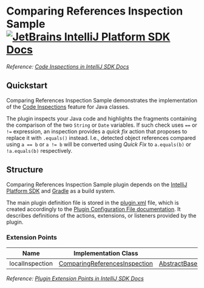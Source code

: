 # Comparing References Inspection Sample [![JetBrains IntelliJ Platform SDK Docs](https://jb.gg/badges/docs.svg)][docs]
*Reference: [Code Inspections in IntelliJ SDK Docs][docs:code_inspections]*

## Quickstart

Comparing References Inspection Sample demonstrates the implementation
of the [Code Inspections][docs:code_inspections] feature for Java classes. 

The plugin inspects your Java code and highlights the fragments containing the comparison of the two `String` or `Date`
variables. If such check uses `==` or `!=` expression, an inspection provides a *quick fix* action that proposes
to replace it with `.equals()` instead. I.e., detected object references compared using `a == b` or `a != b` will be
converted using *Quick Fix* to `a.equals(b)` or `!a.equals(b)` respectively.

## Structure

Comparing References Inspection Sample
plugin depends on the [IntelliJ Platform SDK][docs] and [Gradle][docs:gradle] as a build system.

The main plugin definition file is stored in the [plugin.xml][file:plugin.xml] file, which is created accordingly
to the [Plugin Configuration File documentation][docs:plugin.xml]. It describes definitions of the actions, extensions,
or listeners provided by the plugin.

### Extension Points

| Name            | Implementation Class                                                | Interface                                                |
| --------------- | ------------------------------------------------------------------- | -------------------------------------------------------- |
| localInspection | [ComparingReferencesInspection][file:ComparingReferencesInspection] | [AbstractBaseJavaLocalInspectionTool][sdk:AbstractBJLIT] |

*Reference: [Plugin Extension Points in IntelliJ SDK Docs][docs:ep]*


[docs]: https://www.jetbrains.org/intellij/sdk/docs
[docs:code_inspections]: https://www.jetbrains.org/intellij/sdk/docs/tutorials/code_inspections.html
[docs:ep]: https://www.jetbrains.org/intellij/sdk/docs/basics/plugin_structure/plugin_extension_points.html
[docs:gradle]: https://www.jetbrains.org/intellij/sdk/docs/tutorials/build_system.html
[docs:plugin.xml]: https://www.jetbrains.org/intellij/sdk/docs/basics/plugin_structure/plugin_configuration_file.html

[file:ComparingReferencesInspection]: ./src/main/java/org/intellij/sdk/codeInspection/ComparingReferencesInspection.java
[file:plugin.xml]: ./src/main/resources/META-INF/plugin.xml

[sdk:AbstractBJLIT]: upsource:///java/java-analysis-api/src/com/intellij/codeInspection/AbstractBaseJavaLocalInspectionTool.java
